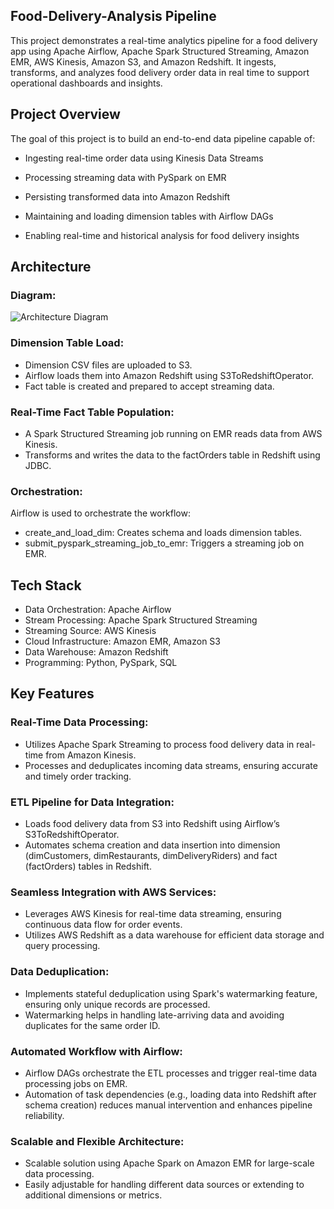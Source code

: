 ## Food-Delivery-Analysis Pipeline

This project demonstrates a real-time analytics pipeline for a food delivery app using Apache Airflow, Apache Spark Structured Streaming, Amazon EMR, AWS Kinesis, Amazon S3, and Amazon Redshift. It ingests, transforms, and analyzes food delivery order data in real time to support operational dashboards and insights.


## Project Overview
The goal of this project is to build an end-to-end data pipeline capable of:

- Ingesting real-time order data using Kinesis Data Streams

- Processing streaming data with PySpark on EMR

- Persisting transformed data into Amazon Redshift

- Maintaining and loading dimension tables with Airflow DAGs

- Enabling real-time and historical analysis for food delivery insights

## Architecture

### Diagram:

![Architecture Diagram](architecture_diagram.png)

### Dimension Table Load:

- Dimension CSV files are uploaded to S3.
- Airflow loads them into Amazon Redshift using S3ToRedshiftOperator.
- Fact table is created and prepared to accept streaming data.

### Real-Time Fact Table Population:

- A Spark Structured Streaming job running on EMR reads data from AWS Kinesis.
- Transforms and writes the data to the factOrders table in Redshift using JDBC.

### Orchestration:

Airflow is used to orchestrate the workflow:
- create_and_load_dim: Creates schema and loads dimension tables.
- submit_pyspark_streaming_job_to_emr: Triggers a streaming job on EMR.

## Tech Stack
- Data Orchestration: Apache Airflow
- Stream Processing: Apache Spark Structured Streaming
- Streaming Source: AWS Kinesis
- Cloud Infrastructure: Amazon EMR, Amazon S3
- Data Warehouse: Amazon Redshift
- Programming: Python, PySpark, SQL

## Key Features
### Real-Time Data Processing:

- Utilizes Apache Spark Streaming to process food delivery data in real-time from Amazon Kinesis.
- Processes and deduplicates incoming data streams, ensuring accurate and timely order tracking.

### ETL Pipeline for Data Integration:

- Loads food delivery data from S3 into Redshift using Airflow’s S3ToRedshiftOperator.
- Automates schema creation and data insertion into dimension (dimCustomers, dimRestaurants, dimDeliveryRiders) and fact (factOrders) tables in Redshift.

### Seamless Integration with AWS Services:

- Leverages AWS Kinesis for real-time data streaming, ensuring continuous data flow for order events.
- Utilizes AWS Redshift as a data warehouse for efficient data storage and query processing.

### Data Deduplication:

- Implements stateful deduplication using Spark's watermarking feature, ensuring only unique records are processed.
- Watermarking helps in handling late-arriving data and avoiding duplicates for the same order ID.

### Automated Workflow with Airflow:

- Airflow DAGs orchestrate the ETL processes and trigger real-time data processing jobs on EMR.
- Automation of task dependencies (e.g., loading data into Redshift after schema creation) reduces manual intervention and enhances pipeline reliability.

### Scalable and Flexible Architecture:

- Scalable solution using Apache Spark on Amazon EMR for large-scale data processing.
- Easily adjustable for handling different data sources or extending to additional dimensions or metrics.

